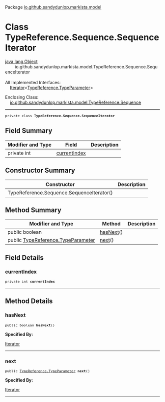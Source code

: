 Package [io.github.sandydunlop.markista.model](index.md)

# Class TypeReference.Sequence.SequenceIterator
[java.lang.Object](https://docs.oracle.com/en/java/javase/24/docs/api/java.base/java/lang/Object.html)<br/>
        io.github.sandydunlop.markista.model.TypeReference.Sequence.SequenceIterator<br/>
<br/>
All Implemented Interfaces:<br/>
    [Iterator](https://docs.oracle.com/en/java/javase/24/docs/api/java.base/java/util/Iterator.html)<[TypeReference.TypeParameter](TypeReference.TypeParameter.md)>

Enclosing Class:<br/>
    [io.github.sandydunlop.markista.model.TypeReference.Sequence](TypeReference.Sequence.md)


----

<span style="font-family: monospace; font-size: 80%;">private class __TypeReference.Sequence.SequenceIterator__</span>


## Field Summary

| Modifier and Type | Field                         | Description |
|-------------------|-------------------------------|-------------|
| private int       | [currentIndex](#currentindex) |             |



## Constructor Summary

| Constructor                               | Description |
|-------------------------------------------|-------------|
| TypeReference.Sequence.SequenceIterator() |             |



## Method Summary

| Modifier and Type                                                    | Method                | Description |
|----------------------------------------------------------------------|-----------------------|-------------|
| public boolean                                                       | [hasNext](#hasnext)() |             |
| public [TypeReference.TypeParameter](TypeReference.TypeParameter.md) | [next](#next)()       |             |



## Field Details

### currentIndex

<span style="font-family: monospace; font-size: 80%;">private int __currentIndex__</span>




---


## Method Details

### hasNext

<span style="font-family: monospace; font-size: 80%;">public boolean __hasNext__()</span>



**Specified By:**

[Iterator](https://docs.oracle.com/en/java/javase/24/docs/api/java.base/java/util/Iterator.html)


---

### next

<span style="font-family: monospace; font-size: 80%;">public [TypeReference.TypeParameter](TypeReference.TypeParameter.md) __next__()</span>



**Specified By:**

[Iterator](https://docs.oracle.com/en/java/javase/24/docs/api/java.base/java/util/Iterator.html)


---

